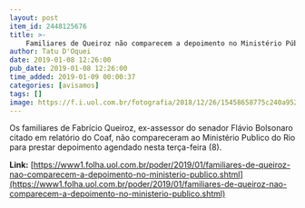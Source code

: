 ```yaml
---
layout: post
item_id: 2448125676
title: >-
    Familiares de Queiroz não comparecem a depoimento no Ministério Público
author: Tatu D'Oquei
date: 2019-01-08 12:26:00
pub_date: 2019-01-08 12:26:00
time_added: 2019-01-09 00:00:37
categories: [avisamos]
tags: []
image: https://f.i.uol.com.br/fotografia/2018/12/26/15458658775c240a952f097_1545865877_3x2_md.jpg
---
```


Os familiares de Fabrício Queiroz, ex-assessor do senador Flávio Bolsonaro citado em relatório do Coaf, não compareceram ao Ministério Publico do Rio para prestar depoimento agendado nesta terça-feira (8).

**Link:** [https://www1.folha.uol.com.br/poder/2019/01/familiares-de-queiroz-nao-comparecem-a-depoimento-no-ministerio-publico.shtml](https://www1.folha.uol.com.br/poder/2019/01/familiares-de-queiroz-nao-comparecem-a-depoimento-no-ministerio-publico.shtml)

